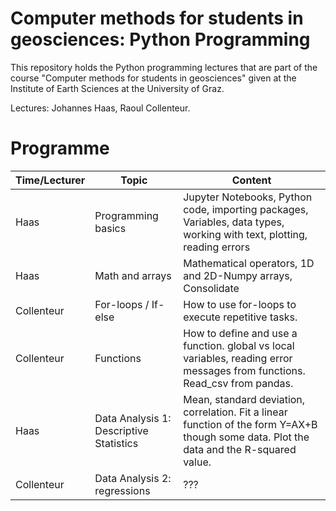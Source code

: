 # Computer methods for students in geosciences: Python Programming
This repository holds the Python programming lectures that are part of the course "Computer methods for students in geosciences" given at the Institute of Earth Sciences at the University of Graz.

Lectures: Johannes Haas, Raoul Collenteur.

# Programme


| Time/Lecturer | Topic | Content |
| ---- | ----- | -------- |
| Haas | Programming basics | Jupyter Notebooks, Python code, importing packages, Variables, data types, working with text, plotting, reading errors  | 
| Haas  | Math and arrays | Mathematical operators, 1D and 2D-Numpy arrays, Consolidate |
| Collenteur | For-loops / If-else | How  to use for-loops to execute repetitive tasks.  |
| Collenteur | Functions | How to define and use a function. global vs local variables, reading error messages from functions. Read_csv from pandas. |
| Haas | Data Analysis 1: Descriptive Statistics | Mean, standard deviation, correlation. Fit a linear function of the form Y=AX+B though some data.  Plot the data and the R-squared value. |
| Collenteur | Data Analysis 2: regressions | ??? |
